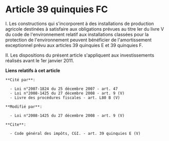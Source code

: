 # Article 39 quinquies FC

I. Les constructions qui s'incorporent à des installations de production agricole destinées à satisfaire aux obligations
prévues au titre Ier du livre V du code de l'environnement relatif aux installations classées pour la protection de
l'environnement peuvent bénéficier de l'amortissement exceptionnel prévu aux articles 39 quinquies E et 39 quinquies F.

II. Les dispositions du présent article s'appliquent aux investissements réalisés avant le 1er janvier 2011.

**Liens relatifs à cet article**

	**Cité par**:

	  - Loi n°2007-1824 du 25 décembre 2007 - art. 47
	  - Loi n°2008-1425 du 27 décembre 2008 - art. 9 (V)
	  - Livre des procédures fiscales - art. L80 B (V)

	**Modifié par**:

	  - Loi n°2008-1425 du 27 décembre 2008 - art. 9 (V)

	**Cite**:

	  - Code général des impôts, CGI. - art. 39 quinquies E (V)
